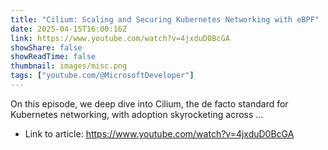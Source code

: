 ```yaml
---
title: "Cilium: Scaling and Securing Kubernetes Networking with eBPF"
date: 2025-04-15T16:00:16Z
link: https://www.youtube.com/watch?v=4jxduD0BcGA
showShare: false
showReadTime: false
thumbnail: images/misc.png
tags: ["youtube.com/@MicrosoftDeveloper"]
---
```

On this episode, we deep dive into Cilium, the de facto standard for Kubernetes networking, with adoption skyrocketing across ...

- Link to article: https://www.youtube.com/watch?v=4jxduD0BcGA